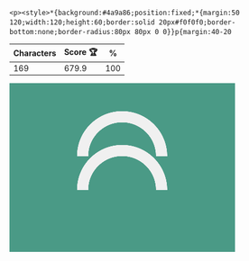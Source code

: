 `<p><style>*{background:#4a9a86;position:fixed;*{margin:50 120;width:120;height:60;border:solid 20px#f0f0f0;border-bottom:none;border-radius:80px 80px 0 0}}p{margin:40-20`

| Characters | Score 🏆 | %   |
| ---------- | -------- | --- |
| 169        | 679.9    | 100 |

![](/2024/oct2024/28/20241028.png)
